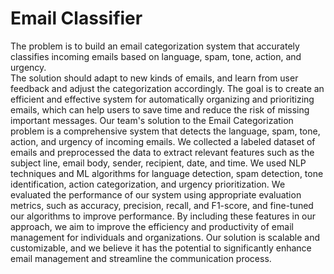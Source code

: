 # Email Classifier
The problem is to build an email categorization system that accurately classifies incoming emails based on language, spam, tone, action, and urgency. <br>
The solution should adapt to new kinds of emails, and learn from user feedback and adjust the categorization accordingly.
The goal is to create an efficient and effective system for automatically organizing and prioritizing emails, which can help users to save time and reduce the risk of missing important messages.
Our team's solution to the Email Categorization problem is a comprehensive system that detects the language, spam, tone, action, and urgency of incoming emails. We collected a labeled dataset of emails and preprocessed the data to extract relevant features such as the subject line, email body, sender, recipient, date, and time.
We used NLP techniques and ML algorithms for language detection, spam detection, tone identification, action categorization, and urgency prioritization. We evaluated the performance of our system using appropriate evaluation metrics, such as accuracy, precision, recall, and F1-score, and fine-tuned our algorithms to improve performance.
By including these features in our approach, we aim to improve the efficiency and productivity of email management for individuals and organizations. Our solution is scalable and customizable, and we believe it has the potential to significantly enhance email management and streamline the communication process.




